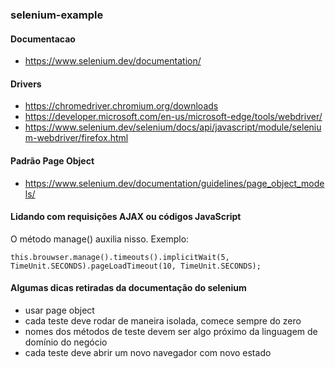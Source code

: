### selenium-example


#### Documentacao
- https://www.selenium.dev/documentation/

#### Drivers
- https://chromedriver.chromium.org/downloads
- https://developer.microsoft.com/en-us/microsoft-edge/tools/webdriver/
- https://www.selenium.dev/selenium/docs/api/javascript/module/selenium-webdriver/firefox.html


#### Padrão Page Object
- https://www.selenium.dev/documentation/guidelines/page_object_models/

#### Lidando com requisições AJAX ou códigos JavaScript

O método manage() auxilia nisso. Exemplo: 

``` 
this.brouwser.manage().timeouts().implicitWait(5, TimeUnit.SECONDS).pageLoadTimeout(10, TimeUnit.SECONDS);
```


#### Algumas dicas retiradas da documentação do selenium
- usar page object
- cada teste deve rodar de maneira isolada, comece sempre do zero
- nomes dos métodos de teste devem ser algo próximo da linguagem de domínio do negócio
- cada teste deve abrir um novo navegador com novo estado